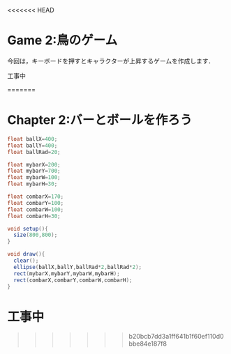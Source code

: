 <<<<<<< HEAD
# Game 2:鳥のゲーム

今回は，キーボードを押すとキャラクターが上昇するゲームを作成します．

工事中

=======
# Chapter 2:バーとボールを作ろう


```java
float ballX=400;
float ballY=400;
float ballRad=20;

float mybarX=200;
float mybarY=700;
float mybarW=100;
float mybarH=30;

float combarX=170;
float combarY=100;
float combarW=100;
float combarH=30;

void setup(){
  size(800,800);
}

void draw(){
  clear();
  ellipse(ballX,ballY,ballRad*2,ballRad*2);
  rect(mybarX,mybarY,mybarW,mybarH);
  rect(combarX,combarY,combarW,combarH);
}
```

# 工事中
>>>>>>> b20bcb7dd3a1ff641b1f60ef110d0bbe84e187f8
